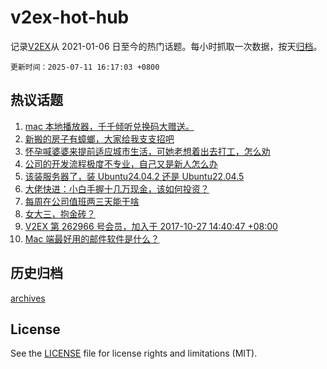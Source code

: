 # v2ex-hot-hub

 记录[V2EX](https://www.v2ex.com/)从 2021-01-06 日至今的热门话题。每小时抓取一次数据，按天[归档](archives)。

`更新时间：2025-07-11 16:17:03 +0800`

## 热议话题

1. [mac 本地播放器，千千倾听兑换码大赠送。](https://www.v2ex.com/t/1144307)
1. [新搬的房子有蟑螂，大家给我支支招吧](https://www.v2ex.com/t/1144467)
1. [怀孕喊婆婆来提前适应城市生活，可她老想着出去打工，怎么劝](https://www.v2ex.com/t/1144497)
1. [公司的开发流程极度不专业，自己又是新人怎么办](https://www.v2ex.com/t/1144323)
1. [该装服务器了，装 Ubuntu24.04.2 还是 Ubuntu22.04.5](https://www.v2ex.com/t/1144421)
1. [大佬快进：小白手握十几万现金，该如何投资？](https://www.v2ex.com/t/1144520)
1. [每周在公司值班两三天能干啥](https://www.v2ex.com/t/1144439)
1. [女大三，抱金砖？](https://www.v2ex.com/t/1144469)
1. [V2EX 第 262966 号会员，加入于 2017-10-27 14:40:47 +08:00](https://www.v2ex.com/t/1144478)
1. [Mac 端最好用的邮件软件是什么？](https://www.v2ex.com/t/1144442)

## 历史归档

[archives](archives)

## License

See the [LICENSE](LICENSE) file for license rights and limitations (MIT).
